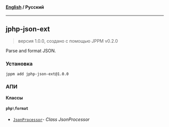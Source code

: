 #### [English](README.md) / **Русский**

---

## jphp-json-ext
> версия 1.0.0, создано с помощью JPPM v0.2.0

Parse and format JSON.

### Установка
```
jppm add jphp-json-ext@1.0.0
```

### АПИ
**Классы**

#### `php\format`

- [`JsonProcessor`](https://github.com/jphp-compiler/jphp/blob/master/exts/jphp-json-ext/api-docs/classes/php/format/JsonProcessor.ru.md)- _Class JsonProcessor_
